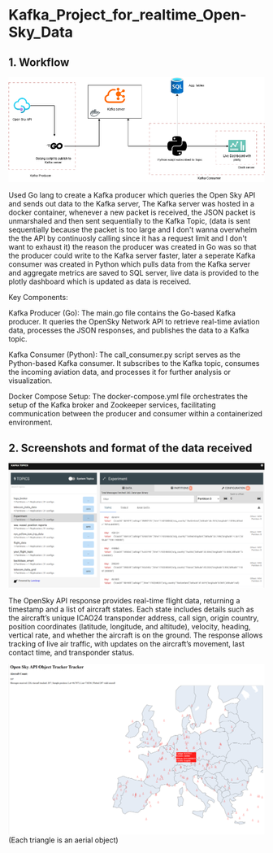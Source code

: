 # Kafka_Project_for_realtime_Open-Sky_Data

## 1. Workflow

![Workflow](https://github.com/Omkar-Pats/Kafka_Project_for_realtime_Open-Sky_Data/blob/main/assets/Workflow.png)

Used Go lang to create a Kafka producer which queries the Open Sky API and sends out data to the Kafka server, The Kafka server was hosted in a docker container, whenever a new packet is received, the JSON packet is unmarshaled and then sent sequentially to the Kafka Topic, (data is sent sequentially because the packet is too large and I don't wanna overwhelm the the API by continuosly calling since it has a request limit and I don't want to exhaust it) the reason the producer was created in Go was so that the producer could write to the Kafka server faster, later a seperate Kafka consumer was created in Python which pulls data from the Kafka server and aggregate metrics are saved to SQL server, live data is provided to the plotly dashboard which is updated as data is received.

Key Components:

Kafka Producer (Go): The main.go file contains the Go-based Kafka producer. It queries the OpenSky Network API to retrieve real-time aviation data, processes the JSON responses, and publishes the data to a Kafka topic.​

Kafka Consumer (Python): The call_consumer.py script serves as the Python-based Kafka consumer. It subscribes to the Kafka topic, consumes the incoming aviation data, and processes it for further analysis or visualization.​

Docker Compose Setup: The docker-compose.yml file orchestrates the setup of the Kafka broker and Zookeeper services, facilitating communication between the producer and consumer within a containerized environment.

## 2. Screenshots and format of the data received

![Kafka Server](https://github.com/Omkar-Pats/Kafka_Project_for_realtime_Open-Sky_Data/blob/main/assets/Kafka%20server.png)

The OpenSky API response provides real-time flight data, returning a timestamp and a list of aircraft states. Each state includes details such as the aircraft’s unique ICAO24 transponder address, call sign, origin country, position coordinates (latitude, longitude, and altitude), velocity, heading, vertical rate, and whether the aircraft is on the ground. The response allows tracking of live air traffic, with updates on the aircraft’s movement, last contact time, and transponder status. 

![Dashboard](https://github.com/Omkar-Pats/Kafka_Project_for_realtime_Open-Sky_Data/blob/main/assets/Screenshot.png)
(Each triangle is an aerial object)
